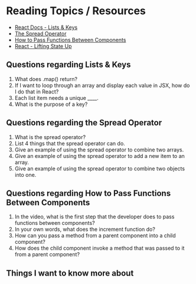 # Reading Topics / Resources

- [React Docs - Lists & Keys](<https://reactjs.org/docs/lists-and-keys.html>)
- [The Spread Operator](<https://medium.com/coding-at-dawn/how-to-use-the-spread-operator-in-javascript-b9e4a8b06fab>)
- [How to Pass Functions Between Components](<https://www.youtube.com/watch?v=c05OL7XbwXU>)
- [React - Lifting State Up](<https://reactjs.org/docs/lifting-state-up.html>)

## Questions regarding Lists & Keys

1. What does .map() return?
2. If I want to loop through an array and display each value in JSX, how do I do that in React?
3. Each list item needs a unique ____.
4. What is the purpose of a key?

## Questions regarding the Spread Operator

1. What is the spread operator?
2. List 4 things that the spread operator can do.
3. Give an example of using the spread operator to combine two arrays.
4. Give an example of using the spread operator to add a new item to an array.
5. Give an example of using the spread operator to combine two objects into one.

## Questions regarding How to Pass Functions Between Components

1. In the video, what is the first step that the developer does to pass functions between components?
2. In your own words, what does the increment function do?
3. How can you pass a method from a parent component into a child component?
4. How does the child component invoke a method that was passed to it from a parent component?


## Things I want to know more about